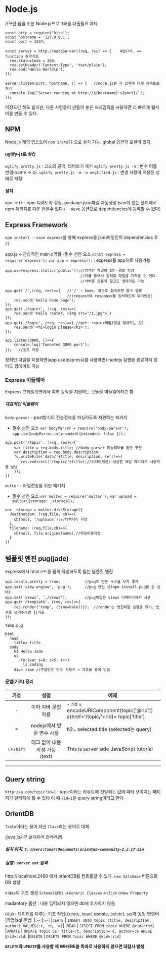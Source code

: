 # Node.js
//모던 웹을 위한 Node.js프로그래밍 대출필요
예제
```
const http = require('http');
const hostname = '127.0.0.1';
const port = 1337;

const server = http.createServer((req, res) => {    #람다식. => function 축약기호
  res.statusCode = 200;
  res.setHeader('Content-Type', 'text/plain');
  res.end('Hello World\n');
});

server.listen(port, hostname, () => {   //node.js는 각 입력에 대해 라우트로 처리
  console.log(`Server running at http://${hostname}:${port}/`);
});
```
이정도만 해도 쉽지만, 다른 사람들이 만들어 놓은 프레임웍을 사용하면 더 빠르게 웹서버를 만들 수 있다.

## NPM
Node.js 계의 앱스토어
`npm install` 으로 설치 가능.  global 옵션과 로컬이 있다.

#### uglify-js로 실습
`uglify pretty.js` : 코드의 공백, 띄어쓰기 제거
`uglify pretty.js -m` : 변수 이름 변경(name -> o).
`uglify pretty.js -m -o unglified.js` : 변경 사항이 적용된 상태로 저장

#### 설치
`npm init` : npm 디렉토리 설정. package.json파일 자동생성
json이 있는 폴더에서 npm 패키지를 다운 받을수 있다
(- -save 옵션으로 dependencies에 등록할 수 있다)

## Express Framework
`npm install --save express`를 통해 express를 json파일안의 dependencies 추가

app.js <-관습적인 main.c역할
-필수 선언 요소
`const express = require('express');`
`var app = express();` : express를 app으로 사용가능
```
app.use(express.static('public'));//정적인 파일이 있는 경로 작성
                                  //이를 통해서 정적일 파일을 가져올 수 있다.
                                  //서버를 종료치 않고도 업데이트 가능

app.get('/',(req, res)=>{   //'/' : home. 홈으로 접속하면 함수 실행
                            //(request와 response를 입력하도록 되어있음)
    res.send('Hello home page');
});
app.get('/router', (req, res)=>{
    res.send('Hello router, <img src="/1.jpg">')
});
app.get('/login', (req, res)=>{ //get: router역할(길을 찾아주는 것)
    res.send('<h1>login please</h1>');
});

app.listen(3000, ()=>{
    console.log('Conneted 3000 port');
});   //포트 지정
```
정적인 파일을 이용하면(app.use(express)를 사용하면) nodejs 실행을 종료하지 않아도 업데이트 가능
### Express 미들웨어
 Express 프레임워크에서 여러 동작을 지원하는 모듈을 미들웨어라고 함
 ##### 대표적인 미들웨어

 `body-parser` - post방식의 전송정보를 파싱하도록 지원하는 패키지
 - 필수 선언 요소
 `var bodyParser = require('body-parser');`
 `app.use(bodyParser.urlencoded({extended: false }));`
 ```
 app.post('/topic', (req, res)=>{
     var title = req.body.title; //body-parser 미들웨어를 통한 구현
     var description = req.body.description;
     fs.writeFile('data/'+title, description, (err)=>{        
        res.redirect('/topic/'+title);//리다이렉션: 생성한 해당 페이지로 사용자를 보냄
     });
 })
 ```
 `multer` - 파일전송을 위한 패키지

- 필수 선언 요소
`var multer = require('multer');`
`var upload = multer({storage: _storage});`
 ```
 var _storage = multer.diskStorage({
   destination: (req,file, cb)=>{
     cb(null, '/uploads');//디렉터리 지정
   },
   filename: (req,file,cb)=>{
     cb(null, file.originalname);//파일이름지정
   }
 })
 ```

## 템플릿 엔진 pug(jade)
express에서 html코드를 쉽게 작성하도록 돕는 템플릿 엔진
```
app.locals.pretty = true;           //pug로 만든 소스를 보기 좋게
app.set('view engine', 'pug');      //pug 엔진 셋(npm install pug를 한 상태)
app.set('views', './views');        //pug파일은 views 디렉터리에서 사용
app.get('/template', (req, res)=>{    
    res.render('temp', {time=Date()});  //render는 엔진파일 실행을 의미. 변수를 넘겨주려면 {}기호
});

```
`temp.pug`
```
html
  head
    title= title
  body
    h1 Hello Jade
    ul
      -for(var i=0; i<5; i++)
        li coding
    div= time //주입받은 변수 사용시 = 기호를 붙여 받음
```
#### 문법(기호) 정리
|기호|설명|예제|
|:---:|:------------:|------|
| `-`| 이하 자바 문법 적용|  - rid = encodeURIComponent(topic['@rid']) <br> a(href='/topic/'+rid)= topic['title']|
|`=`|nodejs에서 받은 변수 사용|h2= selected.title (selected는 query)|
|`\`+<kbd>shift</kbd>| 태그 없이 내용 작성 가능(text)|This is server side JavaScript tutorial |

 -----------------

## Query string
`http://a.com/topic?id=1` : topic이라는 라우트에 전달되는 값에 따라 보여지는 페이지가 달라지게 할 수 있다
이 때 `?id=1`을 query string이라고 한다

## OrientDB
`Table`이라는 용어 대신 `Class`라는 용어로 대체

(*java jdk가 설치되어 있어야함*)
##### 설치 위치: `C:\Users\Coms7\Documents\orientdb-community-2.2.17\bin`

##### 실행 : `server.bat` 입력

http://localhost:2480 에서 orientDB를 컨트롤할 수 있다.
`new database` 버튼으로 DB 생성

 class의 구조 생성
`Schema(컬럼)` ->`Generic Classes`->`click`->`New Property`

madantory 옵션 : 내용 입력되지 않으면 db에 추가하지 않음

`CRUD` : 데이터를 다루는 기초 작업(`C`reate, `R`ead, `U`pdate, `D`elete). sql과 동일 명령어
|작업|sql 문법|
|:--:|:--|
|`CEATE` | `INSERT INTO topic (title, description, author) VALUES(:t, :d, :a)`|
|`READ` | `SElECT FROM topic WHERE @rid=:rid`|
|`UPDATE` | `UPDATE topic SET title=:t, description=:d, author=:a WHERE @rid=:rid`|
|`DELETE` | `DELETE FROM topic WHERE @rid=:rid`|

**`DELETE`와 `UPDATE`를 사용할 때 WHERE을 똑바로 사용하지 않으면 대참사 발생**
